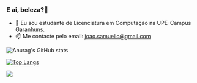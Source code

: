 ### E ai, beleza?👋

- 🔭 Eu sou estudante de Licenciatura em Computação na UPE-Campus Garanhuns.
- 📫 Me contacte pelo email: joao.samuellc@gmail.com

![Anurag's GitHub stats](https://github-readme-stats.vercel.app/api?username=skmuell&show_icons=true&theme=dracula)

[![Top Langs](https://github-readme-stats.vercel.app/api/top-langs/?username=skmuell&layout=compact&theme=dracula)](https://github.com/skmuell/github-readme-stats)

<div>
  <a href="https://www.instagram.com/skmuell/" target="blank"><img src="https://img.shields.io/badge/Instagram-E4405F?style=for-the-badge&logo=instagram&logoColor=white" target="blank"><a>
</div>

